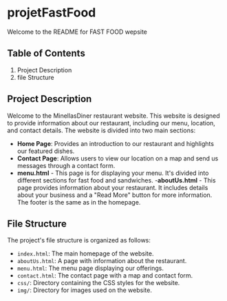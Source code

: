 # projetFastFood

Welcome to the README for FAST FOOD wepsite

## Table of Contents
1. Project Description
2. file Structure

## Project Description

Welcome to the MinellasDiner restaurant website. This website is designed to provide information about our restaurant, including our menu, location, and contact details. The website is divided into two main sections:
- **Home Page**: Provides an introduction to our restaurant and highlights our featured dishes.
- **Contact Page**: Allows users to view our location on a map and send us messages through a contact form.
- **menu.html** - This page is for displaying your menu. It's divided into different sections for fast food and sandwiches.
-**aboutUs.html** - This page provides information about your restaurant. It includes details about your business and a "Read More" button for more information. The footer is the same as in the homepage.

## File Structure

The project's file structure is organized as follows:

- `index.html`: The main homepage of the website.
- `aboutUs.html`: A page with information about the restaurant.
- `menu.html`: The menu page displaying our offerings.
- `contact.html`: The contact page with a map and contact form.
- `css/`: Directory containing the CSS styles for the website.
- `img/`: Directory for images used on the website.
